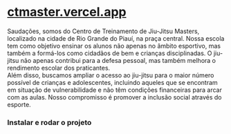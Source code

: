 # [ctmaster.vercel.app](https://ctmaster.vercel.app)


Saudações, somos do Centro de Treinamento de Jiu-Jitsu Masters, localizado na cidade de Rio Grande do Piauí, na praça central. Nossa escola tem como objetivo ensinar os alunos não apenas no âmbito esportivo, mas também a formá-los como cidadãos de bem e crianças disciplinadas. O jiu-jitsu não apenas contribui para a defesa pessoal, mas também melhora o rendimento escolar dos praticantes.
<br>
Além disso, buscamos ampliar o acesso ao jiu-jitsu para o maior número possível de crianças e adolescentes, incluindo aqueles que se encontram em situação de vulnerabilidade e não têm condições financeiras para arcar com as aulas. Nosso compromisso é promover a inclusão social através do esporte.

### Instalar e rodar o projeto
